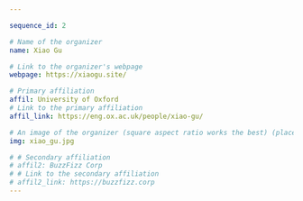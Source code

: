```yaml
---

sequence_id: 2

# Name of the organizer
name: Xiao Gu

# Link to the organizer's webpage
webpage: https://xiaogu.site/

# Primary affiliation
affil: University of Oxford
# Link to the primary affiliation
affil_link: https://eng.ox.ac.uk/people/xiao-gu/

# An image of the organizer (square aspect ratio works the best) (place in the `assets/img/organizers` directory)
img: xiao_gu.jpg

# # Secondary affiliation
# affil2: BuzzFizz Corp
# # Link to the secondary affiliation
# affil2_link: https://buzzfizz.corp
---
```

